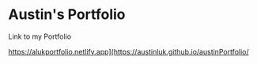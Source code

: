 # Austin's Portfolio

Link to my Portfolio

https://alukportfolio.netlify.app](https://austinluk.github.io/austinPortfolio/
